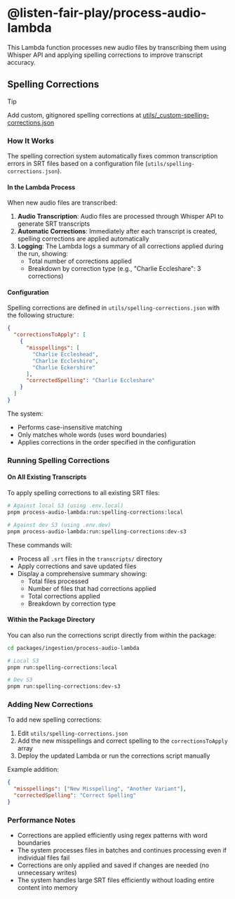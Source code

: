 # @listen-fair-play/process-audio-lambda

This Lambda function processes new audio files by transcribing them using Whisper API and applying spelling corrections to improve transcript accuracy.

## Spelling Corrections

> [!TIP]
> Add custom, gitignored spelling corrections at [utils/_custom-spelling-corrections.json](./utils/_custom-spelling-corrections.json)

### How It Works

The spelling correction system automatically fixes common transcription errors in SRT files based on a configuration file (`utils/spelling-corrections.json`). 

#### In the Lambda Process

When new audio files are transcribed:

1. **Audio Transcription**: Audio files are processed through Whisper API to generate SRT transcripts
2. **Automatic Corrections**: Immediately after each transcript is created, spelling corrections are applied automatically
3. **Logging**: The Lambda logs a summary of all corrections applied during the run, showing:
   - Total number of corrections applied
   - Breakdown by correction type (e.g., "Charlie Eccleshare": 3 corrections)

#### Configuration

Spelling corrections are defined in `utils/spelling-corrections.json` with the following structure:

```json
{
  "correctionsToApply": [
    {
      "misspellings": [
        "Charlie Eccleshead",
        "Charlie Eccleshire",
        "Charlie Eckershire"
      ],
      "correctedSpelling": "Charlie Eccleshare"
    }
  ]
}
```

The system:
- Performs case-insensitive matching
- Only matches whole words (uses word boundaries)
- Applies corrections in the order specified in the configuration

### Running Spelling Corrections

#### On All Existing Transcripts

To apply spelling corrections to all existing SRT files:

```bash
# Against local S3 (using .env.local)
pnpm process-audio-lambda:run:spelling-corrections:local

# Against dev S3 (using .env.dev)
pnpm process-audio-lambda:run:spelling-corrections:dev-s3
```

These commands will:
- Process all `.srt` files in the `transcripts/` directory
- Apply corrections and save updated files
- Display a comprehensive summary showing:
  - Total files processed
  - Number of files that had corrections applied
  - Total corrections applied
  - Breakdown by correction type

#### Within the Package Directory

You can also run the corrections script directly from within the package:

```bash
cd packages/ingestion/process-audio-lambda

# Local S3
pnpm run:spelling-corrections:local

# Dev S3  
pnpm run:spelling-corrections:dev-s3
```

### Adding New Corrections

To add new spelling corrections:

1. Edit `utils/spelling-corrections.json`
2. Add the new misspellings and correct spelling to the `correctionsToApply` array
3. Deploy the updated Lambda or run the corrections script manually

Example addition:
```json
{
  "misspellings": ["New Misspelling", "Another Variant"],
  "correctedSpelling": "Correct Spelling"
}
```

### Performance Notes

- Corrections are applied efficiently using regex patterns with word boundaries
- The system processes files in batches and continues processing even if individual files fail
- Corrections are only applied and saved if changes are needed (no unnecessary writes)
- The system handles large SRT files efficiently without loading entire content into memory